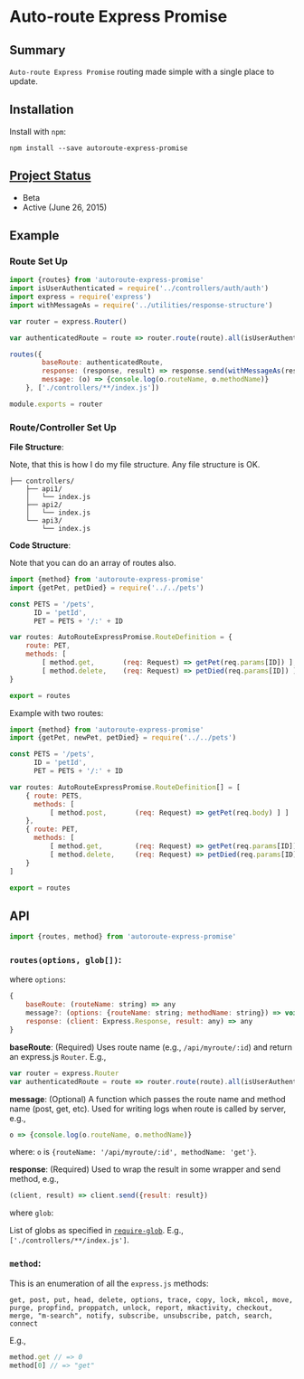 # Auto-route Express Promise

## Summary

`Auto-route Express Promise` routing made simple with a single place to update.

## Installation

Install with `npm`:

```
npm install --save autoroute-express-promise
```

## [Project Status](http://www.walkercoderanger.com/blog/2015/06/advice-for-open-source-projects/)

- Beta
- Active (June 26, 2015)

## Example

### Route Set Up

```js
import {routes} from 'autoroute-express-promise'
import isUserAuthenticated = require('../controllers/auth/auth')
import express = require('express')
import withMessageAs = require('../utilities/response-structure')

var router = express.Router()

var authenticatedRoute = route => router.route(route).all(isUserAuthenticated)

routes({
        baseRoute: authenticatedRoute,
        response: (response, result) => response.send(withMessageAs(result)),
        message: (o) => {console.log(o.routeName, o.methodName)}
    }, ['./controllers/**/index.js'])

module.exports = router
```

### Route/Controller Set Up

**File Structure**:

Note, that this is how I do my file structure. Any file structure is OK.

```
├── controllers/
    ├── api1/
    │   └── index.js
    ├── api2/
    │   └── index.js
    └── api3/
        └── index.js
```

**Code Structure**:

Note that you can do an array of routes also.

```js
import {method} from 'autoroute-express-promise'
import {getPet, petDied} = require('../../pets')

const PETS = '/pets',
      ID = 'petId',
      PET = PETS + '/:' + ID

var routes: AutoRouteExpressPromise.RouteDefinition = {
    route: PET,
    methods: [
        [ method.get,       (req: Request) => getPet(req.params[ID]) ],
        [ method.delete,    (req: Request) => petDied(req.params[ID]) ] ]
}

export = routes
```

Example with two routes:

```js
import {method} from 'autoroute-express-promise'
import {getPet, newPet, petDied} = require('../../pets')

const PETS = '/pets',
      ID = 'petId',
      PET = PETS + '/:' + ID

var routes: AutoRouteExpressPromise.RouteDefinition[] = [
    { route: PETS,
      methods: [
          [ method.post,       (req: Request) => getPet(req.body) ] ]
    },
    { route: PET,
      methods: [
          [ method.get,        (req: Request) => getPet(req.params[ID]) ],
          [ method.delete,     (req: Request) => petDied(req.params[ID]) ] ]
    }
]

export = routes
```

## API

```js
import {routes, method} from 'autoroute-express-promise'
```

### `routes(options, glob[])`:

where `options`:

```js
{
    baseRoute: (routeName: string) => any
    message?: (options: {routeName: string; methodName: string}) => void
    response: (client: Express.Response, result: any) => any
}
```

**baseRoute**: (Required) Uses route name (e.g., `/api/myroute/:id`) and return
an express.js `Router`. E.g.,

```js
var router = express.Router
var authenticatedRoute = route => router.route(route).all(isUserAuthenticated)
```

**message**: (Optional) A function which passes the route name and method name (post, get,
etc). Used for writing logs when route is called by server, e.g.,

```js
o => {console.log(o.routeName, o.methodName)}
```

where: `o` is `{routeName: '/api/myroute/:id', methodName: 'get'}`.

**response**: (Required) Used to wrap the result in some wrapper and send
method, e.g.,

```js
(client, result) => client.send({result: result})
```

where `glob`:

List of globs as specified in
[`require-glob`](https://www.npmjs.com/package/require-glob). E.g.,
`['./controllers/**/index.js']`.

### `method`:

This is an enumeration of all the `express.js` methods:

`get, post, put, head, delete, options, trace, copy, lock, mkcol, move, purge, propfind, proppatch, unlock, report, mkactivity, checkout, merge, "m-search", notify, subscribe, unsubscribe, patch, search, connect`

E.g.,

```js
method.get // => 0
method[0] // => "get"
```
